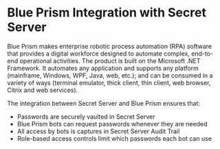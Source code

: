 [title]: # (Blue Prism)
[tags]: # (introduction)
[priority]: # (1)
# Blue Prism Integration with Secret Server

Blue Prism makes enterprise robotic process automation (RPA) software that provides a digital workforce designed to automate complex, end-to-end operational activities. The product is built on the Microsoft .NET Framework. It automates any application and supports any platform (mainframe, Windows, WPF, Java, web, etc.); and can be consumed in a variety of ways (terminal emulator, thick client, thin client, web browser, Citrix and web services).

The integration between Secret Server and Blue Prism ensures that:

* Passwords are securely vaulted in Secret Server
* Blue Prism bots can request passwords whenever they are needed
* All access by bots is captures in Secret Server Audit Trail
* Role-based access controls limit which passwords each bot can use
